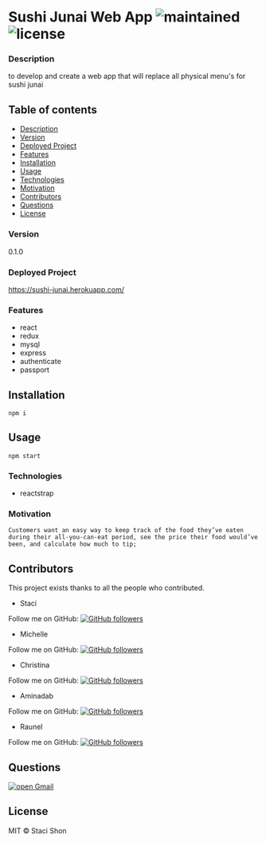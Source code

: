 
# Sushi Junai Web App ![maintained](https://img.shields.io/maintenance/true/2020) ![license](https://img.shields.io/badge/license-MIT-blue)

### Description
to develop and create a web app that will replace all physical menu's for sushi junai

## Table of contents
* [Description](#Description)
* [Version](#Version)
* [Deployed Project](#Deployed)
* [Features](#Features)
* [Installation](#Installation)
* [Usage](#Usage)
* [Technologies](#Technologies)
* [Motivation](#Motivation)
* [Contributors](#Contributors)
* [Questions](#Questions)
* [License](#License)


### Version 
0.1.0

### Deployed Project
https://sushi-junai.herokuapp.com/

### Features
* react
* redux
* mysql
* express
* authenticate
* passport

## Installation
    npm i

## Usage
    npm start

### Technologies
* reactstrap

### Motivation
    Customers want an easy way to keep track of the food they’ve eaten during their all-you-can-eat period, see the price their food would’ve been, and calculate how much to tip;

## Contributors
This project exists thanks to all the people who contributed.


* Staci 


Follow me on GitHub: <a href="https://github.com/s2hon" target="_blank">![GitHub followers](https://img.shields.io/github/followers/s2hon?label=s2hon&style=social)</a></br>

* Michelle 


Follow me on GitHub: <a href="https://github.com/Moon-Ingenium/" target="_blank">![GitHub followers](https://img.shields.io/github/followers/Moon-Ingenium?label=Moon-Ingenium&style=social)</a></br>


* Christina


Follow me on GitHub: <a href="https://github.com/christinakerr/" target="_blank">![GitHub followers](https://img.shields.io/github/followers/christinakerr?label=christinakerr&style=social)</a></br>


* Aminadab


Follow me on GitHub: <a href="https://github.com/aminadabm93/" target="_blank">![GitHub followers](https://img.shields.io/github/followers/aminadabm93?label=aminadabm93&style=social)</a></br>


* Raunel


Follow me on GitHub: <a href="https://github.com/26rsuarez/" target="_blank">![GitHub followers](https://img.shields.io/github/followers/26rsuarez?label=26rsuarez&style=social)</a></br>

## Questions
<a href="mailto: staci.shon@gmail.com" target="_blank">![open Gmail](https://img.shields.io/badge/open-Gmail-red?style=for-the-badge)</a> 

## License
MIT © Staci Shon 